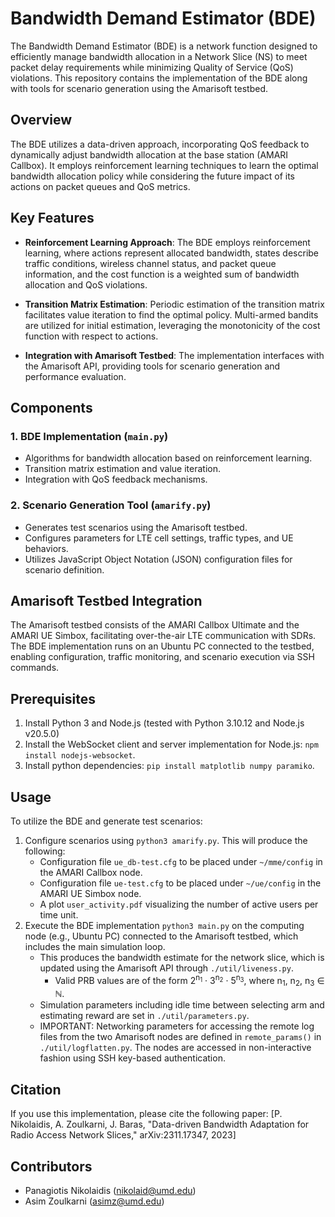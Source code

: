 # Bandwidth Demand Estimator (BDE)

The Bandwidth Demand Estimator (BDE) is a network function designed to efficiently manage bandwidth allocation in a Network Slice (NS) to meet packet delay requirements while minimizing Quality of Service (QoS) violations. This repository contains the implementation of the BDE along with tools for scenario generation using the Amarisoft testbed.

## Overview

The BDE utilizes a data-driven approach, incorporating QoS feedback to dynamically adjust bandwidth allocation at the base station (AMARI Callbox). It employs reinforcement learning techniques to learn the optimal bandwidth allocation policy while considering the future impact of its actions on packet queues and QoS metrics.

## Key Features

- **Reinforcement Learning Approach**: The BDE employs reinforcement learning, where actions represent allocated bandwidth, states describe traffic conditions, wireless channel status, and packet queue information, and the cost function is a weighted sum of bandwidth allocation and QoS violations.

- **Transition Matrix Estimation**: Periodic estimation of the transition matrix facilitates value iteration to find the optimal policy. Multi-armed bandits are utilized for initial estimation, leveraging the monotonicity of the cost function with respect to actions.

- **Integration with Amarisoft Testbed**: The implementation interfaces with the Amarisoft API, providing tools for scenario generation and performance evaluation.

## Components

### 1. BDE Implementation (`main.py`)
   - Algorithms for bandwidth allocation based on reinforcement learning.
   - Transition matrix estimation and value iteration.
   - Integration with QoS feedback mechanisms.

### 2. Scenario Generation Tool (`amarify.py`)
   - Generates test scenarios using the Amarisoft testbed.
   - Configures parameters for LTE cell settings, traffic types, and UE behaviors.
   - Utilizes JavaScript Object Notation (JSON) configuration files for scenario definition.

## Amarisoft Testbed Integration

The Amarisoft testbed consists of the AMARI Callbox Ultimate and the AMARI UE Simbox, facilitating over-the-air LTE communication with SDRs. The BDE implementation runs on an Ubuntu PC connected to the testbed, enabling configuration, traffic monitoring, and scenario execution via SSH commands.

## Prerequisites
1. Install Python 3 and Node.js (tested with Python 3.10.12 and Node.js v20.5.0)
2. Install the WebSocket client and server implementation for Node.js: `npm install nodejs-websocket`.
3. Install python dependencies: `pip install matplotlib numpy paramiko`.

## Usage

To utilize the BDE and generate test scenarios:
1. Configure scenarios using `python3 amarify.py`. This will produce the following:
   - Configuration file `ue_db-test.cfg` to be placed under `~/mme/config` in the AMARI Callbox node.
   - Configuration file `ue-test.cfg` to be placed under `~/ue/config` in the AMARI UE Simbox node.
   - A plot `user_activity.pdf` visualizing the number of active users per time unit.
2. Execute the BDE implementation `python3 main.py` on the computing node (e.g., Ubuntu PC) connected to the Amarisoft testbed, which includes the main simulation loop.
   - This produces the bandwidth estimate for the network slice, which is updated using the Amarisoft API through `./util/liveness.py`.
      - Valid PRB values are of the form 2<sup>n<sub>1</sub></sup> · 3<sup>n<sub>2</sub></sup> · 5<sup>n<sub>3</sub></sup>, where n<sub>1</sub>, n<sub>2</sub>, n<sub>3</sub> ∈ ℕ.
   - Simulation parameters including idle time between selecting arm and estimating reward are set in `./util/parameters.py`.
   - IMPORTANT: Networking parameters for accessing the remote log files from the two Amarisoft nodes are defined in `remote_params()` in `./util/logflatten.py`. The nodes are accessed in non-interactive fashion using SSH key-based authentication.

## Citation

If you use this implementation, please cite the following paper:
[P. Nikolaidis, A. Zoulkarni, J. Baras, "Data-driven Bandwidth Adaptation for Radio Access Network Slices," arXiv:2311.17347, 2023]

## Contributors

- Panagiotis Nikolaidis (nikolaid@umd.edu)
- Asim Zoulkarni (asimz@umd.edu)
